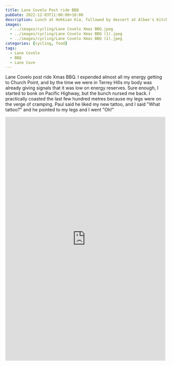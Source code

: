 ```yaml
---
title: Lane Covelo Post ride BBQ
pubDate: 2022-12-03T11:00:00+10:00
description: Lunch at Hokkian Kia, followed by dessert at Albee's Kitchen
images:
  - ../images/cycling/Lane Covelo Xmas BBQ.jpeg
  - ../images/cycling/Lane Covelo Xmas BBQ (1).jpeg
  - ../images/cycling/Lane Covelo Xmas BBQ (2).jpeg
categories: [cycling, food]
tags:
  - Lane Covelo
  - BBQ
  - Lane Cove
---
```


Lane Covelo post ride Xmas BBQ. I expended almost all my energy getting to Church Point, and by the time we were in Terrey Hills my body was already giving signals that it was low on energy reserves. Sure enough, I started to bonk on Pacific Highway, but the bunch nursed me back. I practically coasted the last few hundred metres because my legs were on the verge of cramping. Paul said he liked my new tattoo, and I said "What tattoo?" and he pointed to my legs and I went "Oh!"

<iframe src="https://www.facebook.com/plugins/post.php?href=https%3A%2F%2Fwww.facebook.com%2Fchris1.tham%2Fposts%2Fpfbid0t5YTTj4x3zjvvieEwpf1QBrkKsPjZEJDi269MNBbSVqkh4HRV73gGENfMLmtKhH3l&show_text=true&width=500" width="500" height="761" style="border:none;overflow:hidden" scrolling="no" frameborder="0" allowfullscreen="true" allow="autoplay; clipboard-write; encrypted-media; picture-in-picture; web-share"></iframe>
